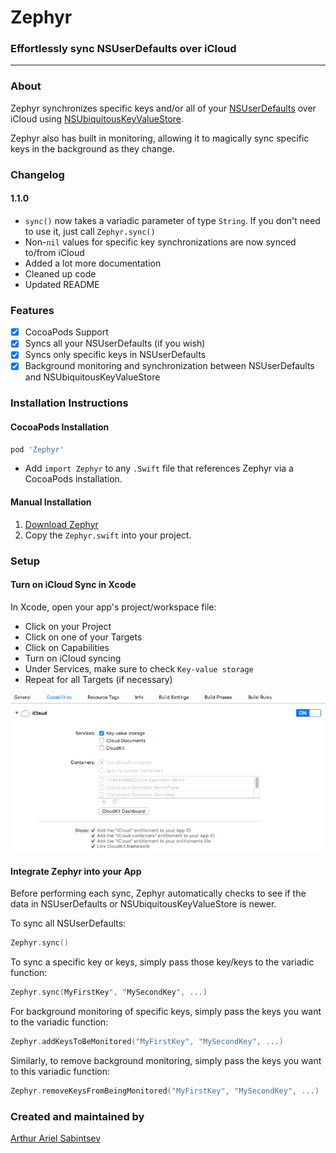 # Zephyr

### Effortlessly sync NSUserDefaults over iCloud

---
### About

Zephyr synchronizes specific keys and/or all of your [NSUserDefaults](https://developer.apple.com/library/ios/documentation/Cocoa/Reference/Foundation/Classes/NSUserDefaults_Class/) over iCloud using [NSUbiquitousKeyValueStore](https://developer.apple.com/library/ios/documentation/Foundation/Reference/NSUbiquitousKeyValueStore_class/).

Zephyr also has built in monitoring, allowing it to magically sync specific keys in the background as they change.

### Changelog
#### 1.1.0
- `sync()` now takes a variadic parameter of type `String`. If you don't need to use it, just call `Zephyr.sync()`
- Non-`nil` values for specific key synchronizations are now synced to/from iCloud
- Added a lot more documentation
- Cleaned up code
- Updated README

### Features
- [x] CocoaPods Support
- [x] Syncs all your NSUserDefaults (if you wish)
- [x] Syncs only specific keys in NSUserDefaults
- [x] Background monitoring and synchronization between NSUserDefaults and NSUbiquitousKeyValueStore

### Installation Instructions

#### CocoaPods Installation
```ruby
pod 'Zephyr'
```
- Add `import Zephyr` to any `.Swift` file that references Zephyr via a CocoaPods installation.

#### Manual Installation

1. [Download Zephyr](http://github.com/ArtSabintsev/Zephyr/archive/master.zip)
2. Copy the `Zephyr.swift` into your project.

### Setup

#### Turn on iCloud Sync in Xcode
In Xcode, open your app's project/workspace file:
- Click on your Project
- Click on one of your Targets
- Click on Capabilities
- Turn on iCloud syncing
- Under Services, make sure to check `Key-value storage`
- Repeat for all Targets (if necessary)

![How to turn on iCloud Key Value Store Syncing](https://github.com/ArtSabintsev/Zephyr/blob/master/screenshot.png?raw=true "How to turn on iCloud Key Value Store Syncing")

#### Integrate Zephyr into your App

Before performing each sync, Zephyr automatically checks to see if the data in NSUserDefaults or NSUbiquitousKeyValueStore is newer.

To sync all NSUserDefaults:
```Swift
Zephyr.sync()
```

To sync a specific key or keys, simply pass those key/keys to the variadic function:
```Swift
Zephyr.sync(MyFirstKey", "MySecondKey", ...)
```

For background monitoring of specific keys, simply pass the keys you want to the variadic function:

```Swift
Zephyr.addKeysToBeMonitored("MyFirstKey", "MySecondKey", ...)
```

Similarly, to remove background monitoring, simply pass the keys you want to this variadic function:
```Swift
Zephyr.removeKeysFromBeingMonitored("MyFirstKey", "MySecondKey", ...)
```

### Created and maintained by
[Arthur Ariel Sabintsev](http://www.sabintsev.com/)

